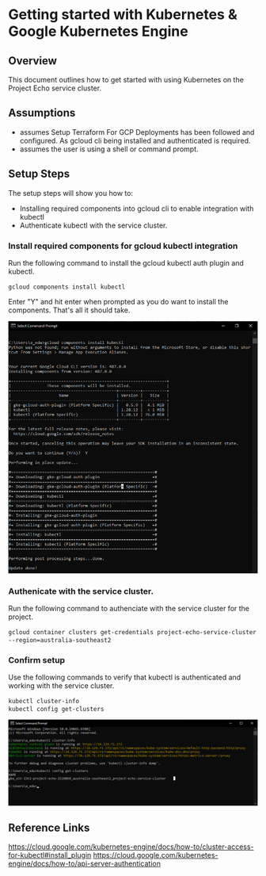 # Getting started with Kubernetes & Google Kubernetes Engine

## Overview
This document outlines how to get started with using Kubernetes on the Project Echo service cluster.

## Assumptions
* assumes Setup Terraform For GCP Deployments has been followed and configured. As gcloud cli being installed and authenticated is required.
* assumes the user is using a shell or command prompt.

## Setup Steps
The setup steps will show you how to:
* Installing required components into gcloud cli to enable integration with kubectl
* Authenticate kubectl with the service cluster.

### Install required components for gcloud kubectl integration
Run the following command to install the gcloud kubectl auth plugin and kubectl.

```
gcloud components install kubectl
```

Enter "Y" and hit enter when prompted as you do want to install the components. That's all it should take.

![gke component install](kubectlcomponentinstall.png)

### Authenicate with the service cluster.
Run the following command to authenciate with the service cluster for the project.

```
gcloud container clusters get-credentials project-echo-service-cluster --region=australia-southeast2
```

### Confirm setup
Use the following commands to verify that kubectl is authenticated and working with the service cluster.

```
kubectl cluster-info
kubectl config get-clusters
```

![gke cluster info](gkeclusterinfo.png)

## Reference Links
https://cloud.google.com/kubernetes-engine/docs/how-to/cluster-access-for-kubectl#install_plugin
https://cloud.google.com/kubernetes-engine/docs/how-to/api-server-authentication
